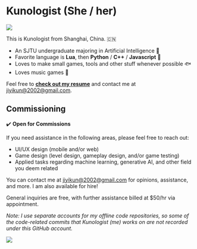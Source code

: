# Kunologist (She / her)

![](https://github-readme-stats.vercel.app/api?username=Gennadiyev&show_icons=true&theme=tokyonight)

This is Kunologist from Shanghai, China. :cn:

- An SJTU undergraduate majoring in Artificial Intelligence :robot:
- Favorite language is **Lua**, then **Python** / **C++** / **Javascript** :abacus:
- Loves to make small games, tools and other stuff whenever possible :fish:
- Loves music games :musical_keyboard:

Feel free to [**check out my resume**](./Resume.pdf) and contact me at [jiyikun@2002@gmail.com](mailto:jiyikun2002@gmail.com).

## Commissioning

✔️ **Open for Commissions**

If you need assistance in the following areas, please feel free to reach out:

- UI/UX design (mobile and/or web)
- Game design (level design, gameplay design, and/or game testing)
- Applied tasks regarding machine learning, generative AI, and other field you deem related

You can contact me at [jiyikun@2002@gmail.com](mailto:jiyikun2002@gmail.com) for opinions, assistance, and more. I am also available for hire!

General inquiries are free, with further assistance billed at $50/hr via appointment.

*Note: I use separate accounts for my offline code repositories, so some of the code-related commits that Kunologist (me) works on are not recorded under this GitHub account.*

![](https://github-profile-trophy.vercel.app/?username=Gennadiyev&column=7&theme=onedark)
